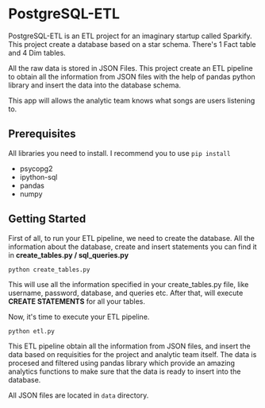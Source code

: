 # PostgreSQL-ETL

PostgreSQL-ETL is an ETL project for an imaginary startup called Sparkify. This project create a database based on a star schema. There's 1 Fact table and 4 Dim tables.

All the raw data is stored in JSON Files. This project create an ETL pipeline to obtain all the information from JSON files with the help of pandas python library and insert the data into the database schema.

This app will allows the analytic team knows what songs are users listening to.

## Prerequisites

All libraries you need to install. I recommend you to use `pip install`

- psycopg2
- ipython-sql
- pandas
- numpy

## Getting Started

First of all, to run your ETL pipeline, we need to create the database. 
All the information about the database, create and insert statements  you can find it in **create_tables.py / sql_queries.py**

`python create_tables.py`

This will use all the information specified in your create_tables.py file, like username, password, database, and queries etc.
After that, will execute **CREATE STATEMENTS** for all your tables.

Now, it's time to execute your ETL pipeline. 

`python etl.py`

This ETL pipeline obtain all the information from JSON files, and insert the data based on requisities for the project and analytic team itself.
The data is procesed and filtered using pandas library which provide an amazing analytics functions to make sure that the data is ready to insert into the database.

All JSON files are located in `data` directory.








